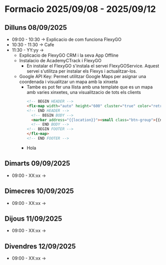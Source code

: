 # Formacio 2025/09/08 - 2025/09/12

## Dilluns 08/09/2025

- 09:00 - 10:30 -> Explicacio de com funciona FlexyGO
- 10:30 - 11:30 -> Cafe
- 11:30 - YY:yy ->
  - Explicacio de FlexyGO CRM i la seva App Offline
  - Instalacio de AcademyCTrack i  FlexyGO
    - En instalar el FlexyGO s'instala el servei FlexyGOService. Aquest servei s'utilitza per instalar els Flexys i actualitzar-los.
  - Google API Key: Permet utilitzar Google Maps per asignar una coordenada i visualitzar un mapa amb la xinxeta
    - Tambe es pot fer una llista amb una template que es un mapa amb varies xinxetes, una visualitzacio de tots els clients
      ```html
      <!-- BEGIN HEADER -->
      <flx-map width="auto" height="600" cluster="true" color="retro"> 
      <!-- END HEADER -->
        <!-- BEGIN BODY -->
        <marker address="{{location}}"><small class="btn-group">{{name}} {{editButton}}{{viewButton}}</small></marker>
        <!-- END BODY -->
      <!-- BEGIN FOOTER -->
      </flx-map>
      <!-- END FOOTER -->
      ```
    - Hola

## Dimarts 09/09/2025

- 09:00 - XX:xx ->

## Dimecres 10/09/2025

- 09:00 - XX:xx ->

## Dijous 11/09/2025

- 09:00 - XX:xx ->

## Divendres 12/09/2025

- 09:00 - XX:xx ->
